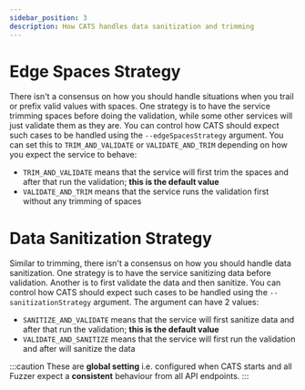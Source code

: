 ```yaml
---
sidebar_position: 3
description: How CATS handles data sanitization and trimming
---
```


# Edge Spaces Strategy
There isn't a consensus on how you should handle situations when you trail or prefix valid values with spaces.
One strategy is to have the service trimming spaces before doing the validation, while some other services will just validate them as they are.
You can control how CATS should expect such cases to be handled using the `--edgeSpacesStrategy` argument.
You can set this to `TRIM_AND_VALIDATE` or `VALIDATE_AND_TRIM` depending on how you expect the service to behave:

- `TRIM_AND_VALIDATE` means that the service will first trim the spaces and after that run the validation; **this is the default value**
- `VALIDATE_AND_TRIM` means that the service runs the validation first without any trimming of spaces


# Data Sanitization Strategy
Similar to trimming, there isn't a consensus on how you should handle data sanitization. 
One strategy is to have the service sanitizing data before validation. Another is to first validate the data and then sanitize. 
You can control how CATS should expect such cases to be handled using the `--sanitizationStrategy` argument. The argument can have 2 values:

- `SANITIZE_AND_VALIDATE` means that the service will first sanitize data and after that run the validation; **this is the default value**
- `VALIDATE_AND_SANITIZE` means that the service will first run the validation and after will sanitize the data

:::caution
These are **global setting** i.e. configured when CATS starts and all Fuzzer expect a **consistent** behaviour from all API endpoints.
:::